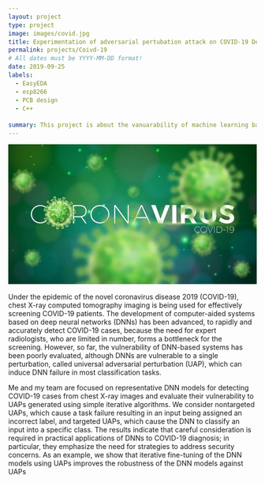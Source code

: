 ```yaml
---
layout: project
type: project
image: images/covid.jpg
title: Experimentation of adversarial pertubation attack on COVID-19 Detection attack
permalink: projects/Coivd-19
# All dates must be YYYY-MM-DD format!
date: 2019-09-25
labels:
  - EasyEDA
  - esp8266
  - PCB design
  - C++

summary: This project is about the vanuarability of machine learning based covid detection andexploiting the vanuarability
---
```


<div class="ui images">
  <img class="ui image" src="../images/covid_wall.jpg">
</div>


Under the epidemic of the novel coronavirus disease 2019 (COVID-19), chest X-ray computed tomography imaging is being used for effectively screening COVID-19 patients. The 
development of computer-aided systems based on deep neural networks (DNNs) has been advanced, to rapidly and accurately detect COVID-19 cases, because the need for expert 
radiologists, who are limited in number, forms a bottleneck for the screening. However, so far, the vulnerability of DNN-based systems has been poorly evaluated, although DNNs are vulnerable to a single perturbation, called universal adversarial perturbation (UAP), which can induce DNN failure in most classification tasks.

Me and my team are  focused on representative DNN models for detecting COVID-19 cases from chest X-ray images and evaluate their vulnerability to UAPs generated using simple 
iterative algorithms. We consider nontargeted UAPs, which cause a task failure resulting in an input being assigned an incorrect label, and targeted UAPs, which cause the DNN to 
classify an input into a specific class. The results indicate that careful consideration is required in practical applications of DNNs to COVID-19 diagnosis; in particular, they 
emphasize the need for strategies to address security concerns. As an example, we show that iterative fine-tuning of the DNN models using UAPs improves the robustness of the DNN models against UAPs
